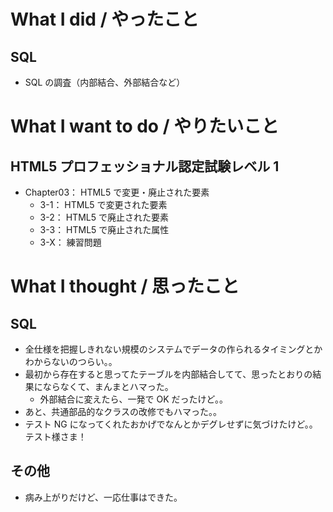 # What I did / やったこと
## SQL
- SQL の調査（内部結合、外部結合など）

# What I want to do / やりたいこと
## HTML5 プロフェッショナル認定試験レベル 1
- Chapter03： HTML5 で変更・廃止された要素
    - 3-1： HTML5 で変更された要素
    - 3-2： HTML5 で廃止された要素
    - 3-3： HTML5 で廃止された属性
    - 3-X： 練習問題

# What I thought / 思ったこと
## SQL
- 全仕様を把握しきれない規模のシステムでデータの作られるタイミングとかわからないのつらい。。
- 最初から存在すると思ってたテーブルを内部結合してて、思ったとおりの結果にならなくて、まんまとハマった。
    - 外部結合に変えたら、一発で OK だったけど。。
- あと、共通部品的なクラスの改修でもハマった。。
- テスト NG になってくれたおかげでなんとかデグレせずに気づけたけど。。テスト様さま！

## その他
- 病み上がりだけど、一応仕事はできた。
